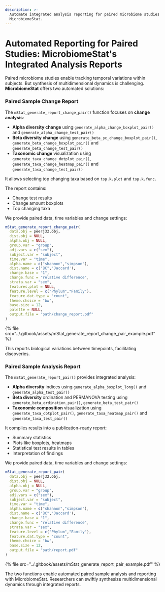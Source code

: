 ```yaml
---
description: >-
  Automate integrated analysis reporting for paired microbiome studies with
  MicrobiomeStat.
---
```


# Automated Reporting for Paired Studies: MicrobiomeStat's Integrated Analysis Reports

Paired microbiome studies enable tracking temporal variations within subjects. But synthesis of multidimensional dynamics is challenging. **MicrobiomeStat** offers two automated solutions:

### Paired Sample Change Report

The `mStat_generate_report_change_pair()` function focuses on **change analysis**:

* **Alpha diversity change** using `generate_alpha_change_boxplot_pair()` and `generate_alpha_change_test_pair()`
* **Beta diversity change** using `generate_beta_pc_change_boxplot_pair()`, `generate_beta_change_boxplot_pair()` and `generate_beta_change_test_pair()`
* **Taxonomic change** visualization using `generate_taxa_change_dotplot_pair()`, `generate_taxa_change_heatmap_pair()` and `generate_taxa_change_test_pair()`

It allows selecting top changing taxa based on `top.k.plot` and `top.k.func`.

The report contains:

* Change test results
* Change amount boxplots
* Top changing taxa

We provide paired data, time variables and change settings:

```r
mStat_generate_report_change_pair(
  data.obj = peerj32.obj,
  dist.obj = NULL,
  alpha.obj = NULL,
  group.var = "group",
  adj.vars = c("sex"),
  subject.var = "subject",
  time.var = "time",
  alpha.name = c("shannon","simpson"),
  dist.name = c("BC",'Jaccard'),
  change.base = "1",
  change.func = "relative difference",
  strata.var = "sex",
  features.plot = NULL,
  feature.level = c("Phylum","Family"),
  feature.dat.type = "count",
  theme.choice = "bw",
  base.size = 12,
  palette = NULL,
  output.file = "path/change_report.pdf" 
)
```

{% file src="../.gitbook/assets/mStat_generate_report_change_pair_example.pdf" %}

This reports biological variations between timepoints, facilitating discoveries.

### Paired Sample Analysis Report

The `mStat_generate_report_pair()` provides integrated analysis:

* **Alpha diversity** indices using `generate_alpha_boxplot_long()` and `generate_alpha_test_pair()`
* **Beta diversity** ordination and PERMANOVA testing using `generate_beta_ordination_pair()`, `generate_beta_test_pair()`
* **Taxonomic composition** visualization using `generate_taxa_dotplot_pair()`, `generate_taxa_heatmap_pair()` and `generate_taxa_test_pair()`

It compiles results into a publication-ready report:

* Summary statistics
* Plots like boxplots, heatmaps
* Statistical test results in tables
* Interpretation of findings

We provide paired data, time variables and change settings:

```r
mStat_generate_report_pair(
  data.obj = peerj32.obj,
  dist.obj = NULL,
  alpha.obj = NULL,
  group.var = "group",
  adj.vars = c("sex"),
  subject.var = "subject",
  time.var = "time",
  alpha.name = c("shannon","simpson"),
  dist.name = c("BC",'Jaccard'),
  change.base = "1",
  change.func = "relative difference",
  strata.var = "sex",
  feature.level = c("Phylum","Family"),
  feature.dat.type = "count",
  theme.choice = "bw",
  base.size = 12,
  output.file = "path/report.pdf"
)
```

{% file src="../.gitbook/assets/mStat_generate_report_pair_example.pdf" %}

The two functions enable automated paired sample analysis and reporting with MicrobiomeStat. Researchers can swiftly synthesize multidimensional dynamics through integrated reports.
